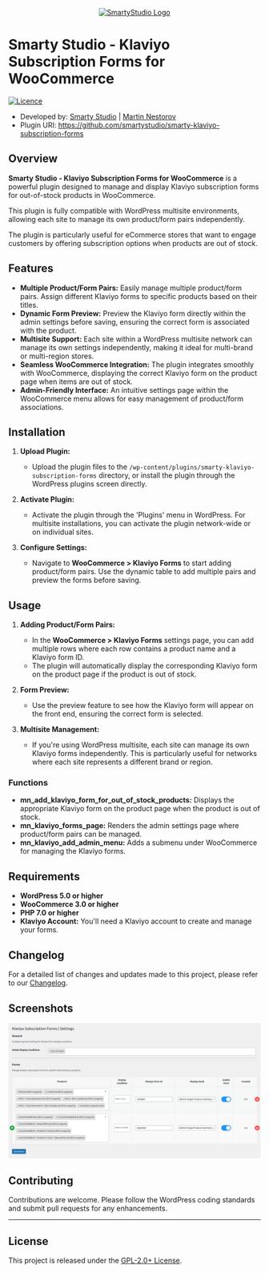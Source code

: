 <p align="center"><a href="https://smartystudio.net" target="_blank"><img src="https://smartystudio.net/wp-content/uploads/2023/06/smarty-green-logo-small.png" width="100" alt="SmartyStudio Logo"></a></p>

# Smarty Studio - Klaviyo Subscription Forms for WooCommerce

[![Licence](https://img.shields.io/badge/LICENSE-GPL2.0+-blue)](./LICENSE)

- Developed by: [Smarty Studio](https://smartystudio.net) | [Martin Nestorov](https://github.com/mnestorov)
- Plugin URI: https://github.com/smartystudio/smarty-klaviyo-subscription-forms

## Overview

**Smarty Studio - Klaviyo Subscription Forms for WooCommerce** is a powerful plugin designed to manage and display Klaviyo subscription forms for out-of-stock products in WooCommerce. 

This plugin is fully compatible with WordPress multisite environments, allowing each site to manage its own product/form pairs independently. 

The plugin is particularly useful for eCommerce stores that want to engage customers by offering subscription options when products are out of stock.

## Features

- **Multiple Product/Form Pairs:** Easily manage multiple product/form pairs. Assign different Klaviyo forms to specific products based on their titles.
- **Dynamic Form Preview:** Preview the Klaviyo form directly within the admin settings before saving, ensuring the correct form is associated with the product.
- **Multisite Support:** Each site within a WordPress multisite network can manage its own settings independently, making it ideal for multi-brand or multi-region stores.
- **Seamless WooCommerce Integration:** The plugin integrates smoothly with WooCommerce, displaying the correct Klaviyo form on the product page when items are out of stock.
- **Admin-Friendly Interface:** An intuitive settings page within the WooCommerce menu allows for easy management of product/form associations.

## Installation

1. **Upload Plugin:**
   - Upload the plugin files to the `/wp-content/plugins/smarty-klaviyo-subscription-forms` directory, or install the plugin through the WordPress plugins screen directly.

2. **Activate Plugin:**
   - Activate the plugin through the 'Plugins' menu in WordPress. For multisite installations, you can activate the plugin network-wide or on individual sites.

3. **Configure Settings:**
   - Navigate to **WooCommerce > Klaviyo Forms** to start adding product/form pairs. Use the dynamic table to add multiple pairs and preview the forms before saving.

## Usage

1. **Adding Product/Form Pairs:**
   - In the **WooCommerce > Klaviyo Forms** settings page, you can add multiple rows where each row contains a product name and a Klaviyo form ID.
   - The plugin will automatically display the corresponding Klaviyo form on the product page if the product is out of stock.

2. **Form Preview:**
   - Use the preview feature to see how the Klaviyo form will appear on the front end, ensuring the correct form is selected.

3. **Multisite Management:**
   - If you're using WordPress multisite, each site can manage its own Klaviyo forms independently. This is particularly useful for networks where each site represents a different brand or region.

### Functions

- **mn_add_klaviyo_form_for_out_of_stock_products:** Displays the appropriate Klaviyo form on the product page when the product is out of stock.
- **mn_klaviyo_forms_page:** Renders the admin settings page where product/form pairs can be managed.
- **mn_klaviyo_add_admin_menu:** Adds a submenu under WooCommerce for managing the Klaviyo forms.

## Requirements

- **WordPress 5.0 or higher**
- **WooCommerce 3.0 or higher**
- **PHP 7.0 or higher**
- **Klaviyo Account:** You'll need a Klaviyo account to create and manage your forms.

## Changelog

For a detailed list of changes and updates made to this project, please refer to our [Changelog](./CHANGELOG.md).

## Screenshots

![Screenshot](screenshots/screenshot.png)

## Contributing

Contributions are welcome. Please follow the WordPress coding standards and submit pull requests for any enhancements.

---

## License

This project is released under the [GPL-2.0+ License](http://www.gnu.org/licenses/gpl-2.0.txt).